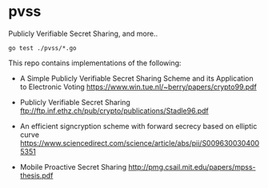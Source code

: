 # pvss
Publicly Verifiable Secret Sharing, and more..

```
go test ./pvss/*.go
```

This repo contains implementations of the following:
- A Simple Publicly Verifiable Secret Sharing Scheme and its Application to Electronic Voting
  https://www.win.tue.nl/~berry/papers/crypto99.pdf

- Publicly Verifiable Secret Sharing
  ftp://ftp.inf.ethz.ch/pub/crypto/publications/Stadle96.pdf

- An efficient signcryption scheme with forward secrecy based on elliptic curve
  https://www.sciencedirect.com/science/article/abs/pii/S0096300304005351

- Mobile Proactive Secret Sharing
  http://pmg.csail.mit.edu/papers/mpss-thesis.pdf